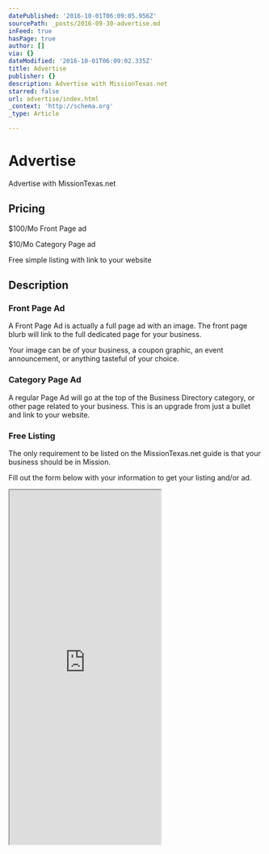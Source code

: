 ```yaml
---
datePublished: '2016-10-01T06:09:05.956Z'
sourcePath: _posts/2016-09-30-advertise.md
inFeed: true
hasPage: true
author: []
via: {}
dateModified: '2016-10-01T06:09:02.335Z'
title: Advertise
publisher: {}
description: Advertise with MissionTexas.net
starred: false
url: advertise/index.html
_context: 'http://schema.org'
_type: Article

---
```

# Advertise

Advertise with MissionTexas.net

## Pricing

$100/Mo Front Page ad

$10/Mo Category Page ad

Free simple listing with link to your website

## Description

### Front Page Ad

A Front Page Ad is actually a full page ad with an image. The front page blurb will link to the full dedicated page for your business.

Your image can be of your business, a coupon graphic, an event announcement, or anything tasteful of your choice.

### Category Page Ad

A regular Page Ad will go at the top of the Business Directory category, or other page related to your business. This is an upgrade from just a bullet and link to your website.

### Free Listing

The only requirement to be listed on the MissionTexas.net guide is that your business should be in Mission.

Fill out the form below with your information to get your listing and/or ad.

<iframe src="https://the-grid.github.io/ed-userhtml/?g=eJwlzk0KwyAQQOGrhDlA1CRNkxJTaOkBCr2AjmN1IYoO9Pr9W368zduiryZR94qOg4ajlNAFis_AGpT86tdtro6qho9bRQ2BubSTEKaUviVTuQUi7jEnYYXPNZ1v98v1oYfRL4dxVY5wnhD9ujjpcSA3T8pbK2HfxP9gfwMTmiwd" height="700" style=""></iframe>